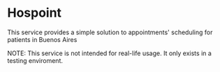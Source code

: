 # Hospoint
This service provides a simple solution to appointments' scheduling for patients in Buenos Aires

NOTE: This service is not intended for real-life usage. It only exists in a testing enviroment.
